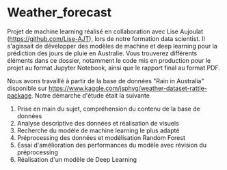 # Weather_forecast
Projet de machine learning réalisé en collaboration avec Lise Aujoulat (https://github.com/Lise-AJT), lors de notre formation data scientist. Il s'agissait de développer des modèles de machine et deep learning pour la prédiction des jours de pluie en Australie.
Vous trouverez différents éléments dans ce dossier, notamment le code mis en production pour le projet au format Jupyter Notebook, ainsi que le rapport final au format PDF.

Nous avons travaillé à partir de la base de données "Rain in Australia" disponible sur https://www.kaggle.com/jsphyg/weather-dataset-rattle-package. Notre démarche d'étude était la suivante
  1. Prise en main du sujet, compréhension du contenu de la base de données
  2. Analyse descriptive des données et réalisation de visuels
  3. Recherche du modèle de machine learning le plus adapté
  4. Préprocessing des données et modélisation Random Forest
  5. Essai d'amélioration des performances du modèle avec révision du préprocessing
  6. Réalisation d'un modèle de Deep Learning
  
